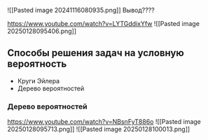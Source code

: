 ![[Pasted image 20241116080935.png]]
Вывод????

https://www.youtube.com/watch?v=LYTGddixYfw
![[Pasted image 20250128095406.png]]

## Способы решения задач на условную вероятность
 - Круги Эйлера
 - Дерево вероятностей

### Дерево вероятностей
https://www.youtube.com/watch?v=NBsnFyT886o
![[Pasted image 20250128095713.png]]
![[Pasted image 20250128100013.png]]

